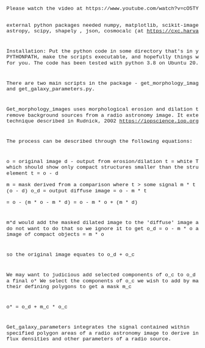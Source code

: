 <!DOCTYPE HTML PUBLIC "-//W3C//DTD HTML 4.0 Transitional//EN">
<html>
<head>
	<meta http-equiv="content-type" content="text/html; charset=utf-8"/>
	<title></title>
	<meta name="generator" content="LibreOffice 6.4.7.2 (Linux)"/>
	<meta name="created" content="00:00:00"/>
	<meta name="changed" content="2022-02-11T11:10:43.681202912"/>
	<style type="text/css">
		@page { size: 21.59cm 27.94cm; margin: 2cm }
		p { margin-bottom: 0.25cm; line-height: 115%; background: transparent }
		pre { background: transparent }
		pre.western { font-family: "Liberation Mono", monospace; font-size: 10pt }
		pre.cjk { font-family: "Noto Sans Mono CJK SC", monospace; font-size: 10pt }
		pre.ctl { font-family: "Liberation Mono", monospace; font-size: 10pt }
	</style>
</head>
<body lang="en-CA" link="#000080" vlink="#800000" dir="ltr"><pre class="western">Please watch the video at https://www.youtube.com/watch?v=cO5TYy396xU for detailed instructions on how to use the data analysis scripts. Hopefully, it will not put you to sleep! More detailed written instructions may follow.

external python packages needed
numpy, matplotlib, scikit-image, astropy, scipy, shapely , json,
cosmocalc (at https://cxc.harvard.edu/contrib/cosmocalc/)

Installation: Put the python code in some directory that's in your PYTHONPATH, make the scripts executable, and hopefully things will work for you. The code has been tested with python 3.8 on Ubuntu 20.04

There are two main scripts in the package - get_morphology_images.py and get_galaxy_parameters.py.

Get_morphology_images uses morphological erosion and dilation to remove background sources from a radio astronomy image. It extends the technique described in Rudnick, 2002 https://iopscience.iop.org/article/10.1086/342499/pdf.

The process can be described through the following equations:

o = original image
d - output from erosion/dilation
t = white TopHat, which should show only compact structures smaller than the
    structure element
t = o - d  
m = mask derived from a comparison where  t &gt; some signal
m * t = m * (o - d)
o_d = output diffuse image
    = o - m * t  
    = o - (m * o - m * d)
    = o - m * o + (m * d)

m*d would add the masked dilated image to the 'diffuse' image and we do not want to do that so we ignore it to get
o_d  = o - m * o
and
o_c = image of compact objects
    = m * o  

so the original image equates to o_d + o_c

We may want to judicious add selected components of o_c to o_d to get a final o* 
We select the components of o_c we wish to add by masking their defining
polygons to get a mask m_c

o* = o_d + m_c * o_c

Get_galaxy_parameters integrates the signal contained within specified polygon areas of a radio astronomy image to derive integrated flux densities and other parameters of a radio source.</pre>
</body>
</html>